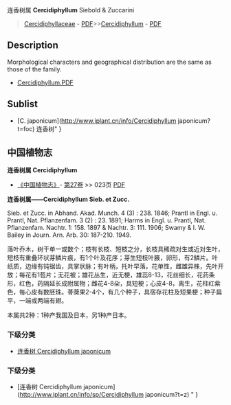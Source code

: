 连香树属 **Cercidiphyllum** Siebold & Zuccarini

> [Cercidiphyllaceae](http://www.iplant.cn/info/Cercidiphyllaceae?t=foc) - [PDF](http://www.iplant.cn/foc/pdf/Cercidiphyllaceae.pdf)>>[Cercidiphyllum](http://www.iplant.cn/info/Cercidiphyllum?t=foc) - [PDF](http://www.iplant.cn/foc/pdf/Cercidiphyllum.pdf)

## Description

Morphological characters and geographical distribution are the same as those of the family.


* [Cercidiphyllum.PDF](http://www.iplant.cn/foc/pdf/Cercidiphyllum.pdf)

## Sublist

* [C.  japonicum](http://www.iplant.cn/info/Cercidiphyllum japonicum?t=foc) 连香树"
}
## 中国植物志



**连香树属 Cercidiphyllum**

* [《中国植物志》](http://www.iplant.cn/frps)- [第27卷](http://www.iplant.cn/frps/vol/27) >> 023页 [PDF](http://www.iplant.cn/frps/pdf/27/023y.pdf)


**连香树属——Cercidiphyllum Sieb. et Zucc.**

Sieb. et Zucc. in Abhand. Akad. Munch. 4 (3) : 238. 1846; Prantl in Engl. u. Prantl, Nat. Pflanzenfam. 3 (2) : 23. 1891; Harms in Engl. u. Prantl, Nat. Pflanzenfam. Nachtr. 1: 158. 1897 & Nachtr. 3: 111. 1906; Swamy & I. W. Bailey in Journ. Arn. Arb. 30: 187-210. 1949.

落叶乔木，树干单一或数个；枝有长枝、短枝之分，长枝具稀疏对生或近对生叶，短枝有重叠环状芽鳞片痕，有1个叶及花序；芽生短枝叶腋，卵形，有2鳞片。叶纸质，边缘有钝锯齿，具掌状脉；有叶柄，托叶早落。花单性，雌雄异株，先叶开放；每花有1苞片；无花被；雄花丛生，近无梗，雄蕊8-13，花丝细长，花药条形，红色，药隔延长成附属物；雌花4-8朵，具短梗；心皮4-8，离生，花柱红紫色，每心皮有数胚珠。蓇葖果2-4个，有几个种子，具宿存花柱及短果梗；种子扁平，一端或两端有翅。

本属共2种：1种产我国及日本，另1种产日本。

### 下级分类
* [连香树  Cercidiphyllum japonicum](Cercidiphyllum-japonicum-连香树.md)

### 下级分类
* [连香树  Cercidiphyllum japonicum](http://www.iplant.cn/info/sp/Cercidiphyllum japonicum?t=z)
"
}
